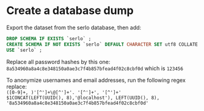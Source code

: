 # Create a database dump

Export the dataset from the serlo database, then add:

```sql
DROP SCHEMA IF EXISTS `serlo` ;
CREATE SCHEMA IF NOT EXISTS `serlo` DEFAULT CHARACTER SET utf8 COLLATE utf8_general_ci ;
USE `serlo` ;
```

Replace all password hashes by this one: `8a534960a8a4c8e348150a0ae3c7f4b857bfead4f02c8cbf0d` which is `123456`

To anonymize usernames and email addresses, run the following regex replace:  
`([0-9]+, )'[^']+\@[^']+'. '[^']+', '[^']+'`  
`$1CONCAT(LEFT(UUID(), 8),'@localhost'), LEFT(UUID(), 8), '8a534960a8a4c8e348150a0ae3c7f4b857bfead4f02c8cbf0d'`
